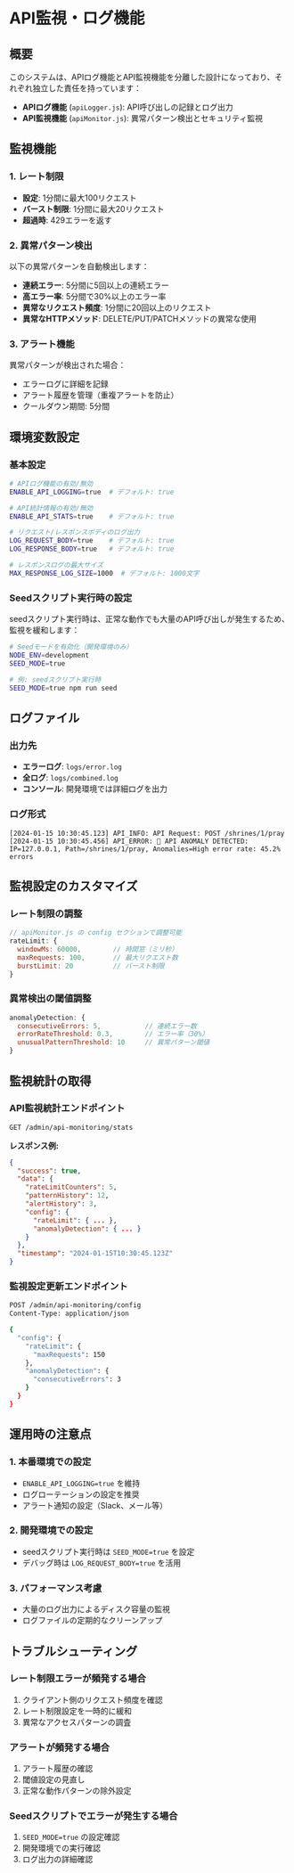 # API監視・ログ機能

## 概要

このシステムは、APIログ機能とAPI監視機能を分離した設計になっており、それぞれ独立した責任を持っています：

- **APIログ機能** (`apiLogger.js`): API呼び出しの記録とログ出力
- **API監視機能** (`apiMonitor.js`): 異常パターン検出とセキュリティ監視

## 監視機能

### 1. レート制限
- **設定**: 1分間に最大100リクエスト
- **バースト制限**: 1分間に最大20リクエスト
- **超過時**: 429エラーを返す

### 2. 異常パターン検出
以下の異常パターンを自動検出します：

- **連続エラー**: 5分間に5回以上の連続エラー
- **高エラー率**: 5分間で30%以上のエラー率
- **異常なリクエスト頻度**: 1分間に20回以上のリクエスト
- **異常なHTTPメソッド**: DELETE/PUT/PATCHメソッドの異常な使用

### 3. アラート機能
異常パターンが検出された場合：
- エラーログに詳細を記録
- アラート履歴を管理（重複アラートを防止）
- クールダウン期間: 5分間

## 環境変数設定

### 基本設定
```bash
# APIログ機能の有効/無効
ENABLE_API_LOGGING=true  # デフォルト: true

# API統計情報の有効/無効
ENABLE_API_STATS=true    # デフォルト: true

# リクエスト/レスポンスボディのログ出力
LOG_REQUEST_BODY=true    # デフォルト: true
LOG_RESPONSE_BODY=true   # デフォルト: true

# レスポンスログの最大サイズ
MAX_RESPONSE_LOG_SIZE=1000  # デフォルト: 1000文字
```

### Seedスクリプト実行時の設定
seedスクリプト実行時は、正常な動作でも大量のAPI呼び出しが発生するため、監視を緩和します：

```bash
# Seedモードを有効化（開発環境のみ）
NODE_ENV=development
SEED_MODE=true

# 例: seedスクリプト実行時
SEED_MODE=true npm run seed
```

## ログファイル

### 出力先
- **エラーログ**: `logs/error.log`
- **全ログ**: `logs/combined.log`
- **コンソール**: 開発環境では詳細ログを出力

### ログ形式
```
[2024-01-15 10:30:45.123] API_INFO: API Request: POST /shrines/1/pray
[2024-01-15 10:30:45.456] API_ERROR: 🚨 API ANOMALY DETECTED: IP=127.0.0.1, Path=/shrines/1/pray, Anomalies=High error rate: 45.2% errors
```

## 監視設定のカスタマイズ

### レート制限の調整
```javascript
// apiMonitor.js の config セクションで調整可能
rateLimit: {
  windowMs: 60000,        // 時間窓（ミリ秒）
  maxRequests: 100,       // 最大リクエスト数
  burstLimit: 20          // バースト制限
}
```

### 異常検出の閾値調整
```javascript
anomalyDetection: {
  consecutiveErrors: 5,           // 連続エラー数
  errorRateThreshold: 0.3,        // エラー率（30%）
  unusualPatternThreshold: 10     // 異常パターン閾値
}
```

## 監視統計の取得

### API監視統計エンドポイント
```bash
GET /admin/api-monitoring/stats
```

**レスポンス例:**
```json
{
  "success": true,
  "data": {
    "rateLimitCounters": 5,
    "patternHistory": 12,
    "alertHistory": 3,
    "config": {
      "rateLimit": { ... },
      "anomalyDetection": { ... }
    }
  },
  "timestamp": "2024-01-15T10:30:45.123Z"
}
```

### 監視設定更新エンドポイント
```bash
POST /admin/api-monitoring/config
Content-Type: application/json

{
  "config": {
    "rateLimit": {
      "maxRequests": 150
    },
    "anomalyDetection": {
      "consecutiveErrors": 3
    }
  }
}
```

## 運用時の注意点

### 1. 本番環境での設定
- `ENABLE_API_LOGGING=true` を維持
- ログローテーションの設定を推奨
- アラート通知の設定（Slack、メール等）

### 2. 開発環境での設定
- seedスクリプト実行時は `SEED_MODE=true` を設定
- デバッグ時は `LOG_REQUEST_BODY=true` を活用

### 3. パフォーマンス考慮
- 大量のログ出力によるディスク容量の監視
- ログファイルの定期的なクリーンアップ

## トラブルシューティング

### レート制限エラーが頻発する場合
1. クライアント側のリクエスト頻度を確認
2. レート制限設定を一時的に緩和
3. 異常なアクセスパターンの調査

### アラートが頻発する場合
1. アラート履歴の確認
2. 閾値設定の見直し
3. 正常な動作パターンの除外設定

### Seedスクリプトでエラーが発生する場合
1. `SEED_MODE=true` の設定確認
2. 開発環境での実行確認
3. ログ出力の詳細確認
